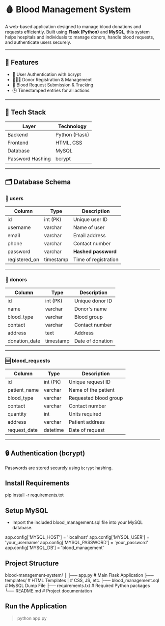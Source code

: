 # 🩸 Blood Management System

A web-based application designed to manage blood donations and requests efficiently. Built using **Flask (Python)** and **MySQL**, this system helps hospitals and individuals to manage donors, handle blood requests, and authenticate users securely.

---

## 🚀 Features

- 🔐 User Authentication with bcrypt
- 🧑‍🤝‍🧑 Donor Registration & Management
- 💉 Blood Request Submission & Tracking
- 🕒 Timestamped entries for all actions

---

## 🧰 Tech Stack

| Layer        | Technology      |
|--------------|-----------------|
| Backend      | Python (Flask)  |
| Frontend     | HTML, CSS       |
| Database     | MySQL           |
| Password Hashing | bcrypt      |

---

## 🗂️ Database Schema

### 🧑 users

| Column        | Type         | Description           |
|---------------|--------------|------------------------|
| id            | int (PK)     | Unique user ID         |
| username      | varchar      | Name of user           |
| email         | varchar      | Email address          |
| phone         | varchar      | Contact number         |
| password      | varchar      | **Hashed password**    |
| registered_on | timestamp    | Time of registration   |

---

### 💉 donors

| Column        | Type         | Description         |
|---------------|--------------|----------------------|
| id            | int (PK)     | Unique donor ID       |
| name          | varchar      | Donor's name          |
| blood_type    | varchar      | Blood group           |
| contact       | varchar      | Contact number        |
| address       | text         | Address               |
| donation_date | timestamp    | Date of donation      |

---

### 🆘 blood_requests

| Column        | Type         | Description          |
|---------------|--------------|-----------------------|
| id            | int (PK)     | Unique request ID     |
| patient_name  | varchar      | Name of the patient   |
| blood_type    | varchar      | Requested blood group |
| contact       | varchar      | Contact number        |
| quantity      | int          | Units required        |
| address       | varchar      | Patient address       |
| request_date  | datetime     | Date of request       |

---

## 🔒 Authentication (bcrypt)

Passwords are stored securely using `bcrypt` hashing.

 ## Install Requirements
 pip install -r requirements.txt

## Setup MySQL
* Import the included blood_management.sql file into your MySQL database.

app.config['MYSQL_HOST'] = 'localhost'
app.config['MYSQL_USER'] = 'your_username'
app.config['MYSQL_PASSWORD'] = 'your_password'
app.config['MYSQL_DB'] = 'blood_management'


## Project Structure
blood-management-system/
│
├── app.py                  # Main Flask Application
├── templates/              # HTML Templates
|                           # CSS, JS, etc.
├── blood_management.sql    # MySQL Dump File
├── requirements.txt        # Required Python packages
└── README.md               # Project documentation

## Run the Application
> python app.py